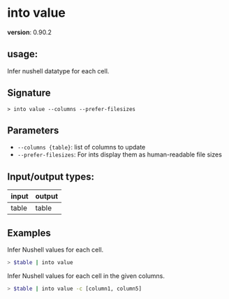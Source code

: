 # into value

**version**: 0.90.2

## **usage**:

Infer nushell datatype for each cell.

## Signature

`> into value --columns --prefer-filesizes`

## Parameters

- `--columns {table}`: list of columns to update
- `--prefer-filesizes`: For ints display them as human-readable file sizes

## Input/output types:

| input | output |
| ----- | ------ |
| table | table  |

## Examples

Infer Nushell values for each cell.

```bash
> $table | into value
```

Infer Nushell values for each cell in the given columns.

```bash
> $table | into value -c [column1, column5]
```
